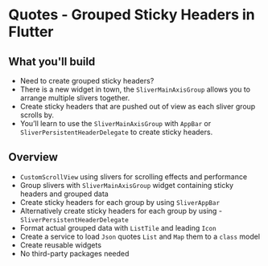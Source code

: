 # Quotes - Grouped Sticky Headers in Flutter

## What you'll build

- Need to create grouped sticky headers?
- There is a new widget in town, the `SliverMainAxisGroup` allows you to arrange multiple slivers together.
- Create sticky headers that are pushed out of view as each sliver group scrolls by.
- You’ll learn to use the `SliverMainAxisGroup` with `AppBar` or `SliverPersistentHeaderDelegate` to create sticky headers.

## Overview
- `CustomScrollView` using slivers for scrolling effects and performance
- Group slivers with `SliverMainAxisGroup` widget containing sticky headers and grouped data
- Create sticky headers for each group by using `SliverAppBar`
- Alternatively create sticky headers for each group by using - `SliverPersistentHeaderDelegate`
- Format actual grouped data with `ListTile` and leading `Icon`
- Create a service to load `Json` quotes `List` and `Map` them to a `class` model
- Create reusable widgets
- No third-party packages needed

